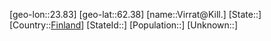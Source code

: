 ﻿---
location: [62.38,23.83]
type: City
tags:
- geo/City


SpocWebEntityId: 35320
isDeleted: false
confidential: public

---
[geo-lon::23.83]
[geo-lat::62.38]
[name::Virrat@Kill.]
[State::]
[Country::[Finland](geo/Continent/Europe/Finland.md)]
[StateId::]
[Population::]
[Unknown::]

